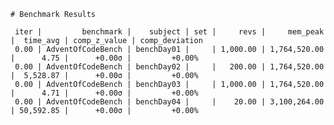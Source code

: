     # Benchmark Results
    
     iter |         benchmark |    subject | set |     revs |     mem_peak |  time_avg | comp_z_value | comp_deviation 
     0.00 | AdventOfCodeBench | benchDay01 |     | 1,000.00 | 1,764,520.00 |      4.75 |      +0.00σ |         +0.00% 
     0.00 | AdventOfCodeBench | benchDay02 |     |   200.00 | 1,764,520.00 |  5,528.87 |      +0.00σ |         +0.00% 
     0.00 | AdventOfCodeBench | benchDay03 |     | 1,000.00 | 1,764,520.00 |      4.71 |      +0.00σ |         +0.00% 
     0.00 | AdventOfCodeBench | benchDay04 |     |    20.00 | 3,100,264.00 | 50,592.85 |      +0.00σ |         +0.00% 